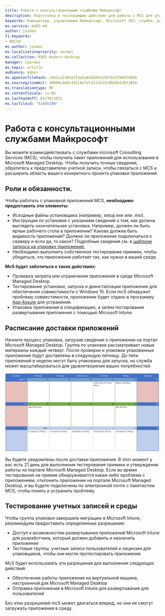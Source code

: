 ```yaml
---
title: Работа с консультационными службами Майкрософт
description: Подготовка и последующие действия для работы с MCS для упаковки приложений
keywords: Компьютеры, управляемые Майкрософт, Microsoft 365, служба, документация
ms.service: m365-md
author: jaimeo
f1.keywords:
- NOCSH
ms.author: jaimeo
ms.localizationpriority: normal
ms.collection: M365-modern-desktop
manager: laurawi
ms.topic: article
audience: Admin
ms.openlocfilehash: 1441ca3305a5f3e5a83ddd5e1547812f08d7d96b
ms.sourcegitcommit: 39609c4d8c432c8e7d7a31cb35c8020e5207385b
ms.translationtype: MT
ms.contentlocale: ru-RU
ms.lasthandoff: 03/30/2021
ms.locfileid: "51445700"
---
```

# <a name="working-with-microsoft-consulting-services"></a>Работа с консультационными службами Майкрософт

Вы можете взаимодействовать с службами microsoft Consulting Services (MCS), чтобы получить пакет приложений для использования в Microsoft Managed Desktop. Чтобы получить точные сведения, обратитесь к представителю учетной записи, чтобы связаться с MCS и расширить область вашего конкретного проекта упаковки приложений.

## <a name="roles-and-responsibilities"></a>Роли и обязанности.

Чтобы работать с упаковкой приложений MCS, **необходимо предоставить эти элементы:**

- Исходные файлы установщика (например, setup.exe или .msi).
- Инструкции по установке с указанием сведений о том, как должна выглядеть окончательная установка. Например, должен ли быть ярлык рабочего стола в приложении? Какова должна быть видимость приложения? Должно ли приложение подключаться к серверу и если да, то какое? Подробные сведения см. в [шаблоне запроса на упаковку приложений.](https://github.com/MicrosoftDocs/microsoft-365-docs/raw/public/microsoft-365/managed-desktop/get-ready/downloads/app-packaging-template.docx)
- Необходимо выполнить собственное тестирование приемки, чтобы убедиться, что приложение работает так, как нужно в вашей среде.

**McS будет заботиться о таких действиях:**

- Проверка запрета или ограничения приложения в среде Microsoft Managed Desktop.
- Тестирование установки, запуска и деинсталлации приложения для обеспечения совместимости с Windows 10. Если mcS обнаружит проблему совместимости, приложение будет отдано в программу [App Assure](https://docs.microsoft.com/fasttrack/products-and-capabilities#app-assure) для устранения.
- Упаковка приложения в спецификацию, а затем тестирование развертывания приложения с помощью Microsoft Intune.

## <a name="app-delivery-schedule"></a>Расписание доставки приложений

Начните процесс упаковки, загрузив сведения о приложении на портал Microsoft Managed Desktop. Группа по упаковке рассматривает новые материалы каждый четверг. После проверки и упаковки упакованные приложения будут доставлены в следующую пятницу. До пяти приложений в неделю могут быть упакованы для запуска, но служба может масштабироваться для удовлетворения ваших потребностей.

![календарь, показывающий приток приложений в четверг (21-е место в этом примере), проверку мультимедиа на следующий день, упаковку в следующий понедельник (25-е) и доставку приложений в следующую пятницу (29-е)](../../media/MCS-cal.png)

Вы будете уведомлены после доставки приложения. В этот момент у вас есть 21 день для выполнения тестирования приемки и утверждения работы на портале Microsoft Managed Desktop. Если во время тестирования на приеме обнаруживается какая-либо проблема с приложением, отклонить приложение на портале Microsoft Managed Desktop, и вы будете подключены по электронной почте с пакетистом MCS, чтобы понять и устранить проблему.

## <a name="testing-accounts-and-environment"></a>Тестирование учетных записей и среды

Чтобы группа упаковки завершила миграцию в Microsoft Intune, рекомендуем предоставить определенные разрешения:
 
-   Доступ к возможностям развертывания приложений Microsoft Intune для разработчика, который должен добавить и назначить приложение 
-   Тестовые группы, учетные записи пользователей и лицензии для упаковщиков, чтобы они могли протестировать приложения

McS будет использовать эти разрешения для выполнения следующих действий:
 
-   Обеспечение работы приложения на виртуальной машине, настроенной для Microsoft Managed Desktop
-   Отправка приложения в Microsoft Intune для развертывания для пользователей

Без этих разрешений mcS может двигаться вперед, но они не смогут загружать приложения в среду.
